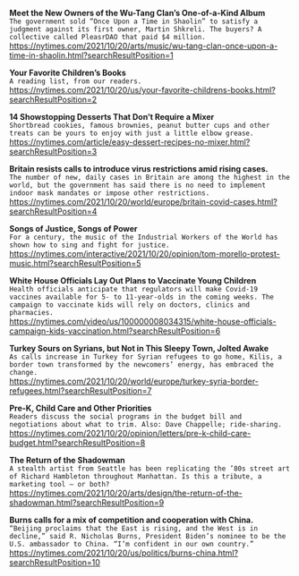 **Meet the New Owners of the Wu-Tang Clan’s One-of-a-Kind Album**\
`The government sold “Once Upon a Time in Shaolin” to satisfy a judgment against its first owner, Martin Shkreli. The buyers? A collective called PleasrDAO that paid $4 million.`\
https://nytimes.com/2021/10/20/arts/music/wu-tang-clan-once-upon-a-time-in-shaolin.html?searchResultPosition=1

**Your Favorite Children’s Books**\
`A reading list, from our readers.`\
https://nytimes.com/2021/10/20/us/your-favorite-childrens-books.html?searchResultPosition=2

**14 Showstopping Desserts That Don’t Require a Mixer**\
`Shortbread cookies, famous brownies, peanut butter cups and other treats can be yours to enjoy with just a little elbow grease.`\
https://nytimes.com/article/easy-dessert-recipes-no-mixer.html?searchResultPosition=3

**Britain resists calls to introduce virus restrictions amid rising cases.**\
`The number of new, daily cases in Britain are among the highest in the world, but the government has said there is no need to implement indoor mask mandates or impose other restrictions.`\
https://nytimes.com/2021/10/20/world/europe/britain-covid-cases.html?searchResultPosition=4

**Songs of Justice, Songs of Power**\
`For a century, the music of the Industrial Workers of the World has shown how to sing and fight for justice.`\
https://nytimes.com/interactive/2021/10/20/opinion/tom-morello-protest-music.html?searchResultPosition=5

**White House Officials Lay Out Plans to Vaccinate Young Children**\
`Health officials anticipate that regulators will make Covid-19 vaccines available for 5- to 11-year-olds in the coming weeks. The campaign to vaccinate kids will rely on doctors, clinics and pharmacies.`\
https://nytimes.com/video/us/100000008034315/white-house-officials-campaign-kids-vaccination.html?searchResultPosition=6

**Turkey Sours on Syrians, but Not in This Sleepy Town, Jolted Awake**\
`As calls increase in Turkey for Syrian refugees to go home, Kilis, a border town transformed by the newcomers’ energy, has embraced the change.`\
https://nytimes.com/2021/10/20/world/europe/turkey-syria-border-refugees.html?searchResultPosition=7

**Pre-K, Child Care and Other Priorities**\
`Readers discuss the social programs in the budget bill and negotiations about what to trim. Also: Dave Chappelle; ride-sharing.`\
https://nytimes.com/2021/10/20/opinion/letters/pre-k-child-care-budget.html?searchResultPosition=8

**The Return of the Shadowman**\
`A stealth artist from Seattle has been replicating the ’80s street art of Richard Hambleton throughout Manhattan. Is this a tribute, a marketing tool — or both?`\
https://nytimes.com/2021/10/20/arts/design/the-return-of-the-shadowman.html?searchResultPosition=9

**Burns calls for a mix of competition and cooperation with China.**\
`“Beijing proclaims that the East is rising, and the West is in decline,” said R. Nicholas Burns, President Biden’s nominee to be the U.S. ambassador to China. “I’m confident in our own country.”`\
https://nytimes.com/2021/10/20/us/politics/burns-china.html?searchResultPosition=10

